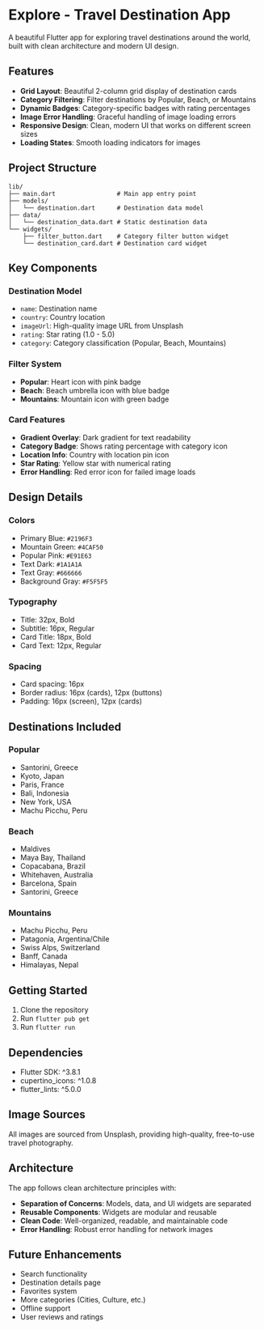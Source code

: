 # Explore - Travel Destination App

A beautiful Flutter app for exploring travel destinations around the world, built with clean architecture and modern UI design.

## Features

- **Grid Layout**: Beautiful 2-column grid display of destination cards
- **Category Filtering**: Filter destinations by Popular, Beach, or Mountains
- **Dynamic Badges**: Category-specific badges with rating percentages
- **Image Error Handling**: Graceful handling of image loading errors
- **Responsive Design**: Clean, modern UI that works on different screen sizes
- **Loading States**: Smooth loading indicators for images

## Project Structure

```
lib/
├── main.dart                 # Main app entry point
├── models/
│   └── destination.dart      # Destination data model
├── data/
│   └── destination_data.dart # Static destination data
└── widgets/
    ├── filter_button.dart    # Category filter button widget
    └── destination_card.dart # Destination card widget
```

## Key Components

### Destination Model
- `name`: Destination name
- `country`: Country location
- `imageUrl`: High-quality image URL from Unsplash
- `rating`: Star rating (1.0 - 5.0)
- `category`: Category classification (Popular, Beach, Mountains)

### Filter System
- **Popular**: Heart icon with pink badge
- **Beach**: Beach umbrella icon with blue badge  
- **Mountains**: Mountain icon with green badge

### Card Features
- **Gradient Overlay**: Dark gradient for text readability
- **Category Badge**: Shows rating percentage with category icon
- **Location Info**: Country with location pin icon
- **Star Rating**: Yellow star with numerical rating
- **Error Handling**: Red error icon for failed image loads

## Design Details

### Colors
- Primary Blue: `#2196F3`
- Mountain Green: `#4CAF50`
- Popular Pink: `#E91E63`
- Text Dark: `#1A1A1A`
- Text Gray: `#666666`
- Background Gray: `#F5F5F5`

### Typography
- Title: 32px, Bold
- Subtitle: 16px, Regular
- Card Title: 18px, Bold
- Card Text: 12px, Regular

### Spacing
- Card spacing: 16px
- Border radius: 16px (cards), 12px (buttons)
- Padding: 16px (screen), 12px (cards)

## Destinations Included

### Popular
- Santorini, Greece
- Kyoto, Japan
- Paris, France
- Bali, Indonesia
- New York, USA
- Machu Picchu, Peru

### Beach
- Maldives
- Maya Bay, Thailand
- Copacabana, Brazil
- Whitehaven, Australia
- Barcelona, Spain
- Santorini, Greece

### Mountains
- Machu Picchu, Peru
- Patagonia, Argentina/Chile
- Swiss Alps, Switzerland
- Banff, Canada
- Himalayas, Nepal

## Getting Started

1. Clone the repository
2. Run `flutter pub get`
3. Run `flutter run`

## Dependencies

- Flutter SDK: ^3.8.1
- cupertino_icons: ^1.0.8
- flutter_lints: ^5.0.0

## Image Sources

All images are sourced from Unsplash, providing high-quality, free-to-use travel photography.

## Architecture

The app follows clean architecture principles with:
- **Separation of Concerns**: Models, data, and UI widgets are separated
- **Reusable Components**: Widgets are modular and reusable
- **Clean Code**: Well-organized, readable, and maintainable code
- **Error Handling**: Robust error handling for network images

## Future Enhancements

- Search functionality
- Destination details page
- Favorites system
- More categories (Cities, Culture, etc.)
- Offline support
- User reviews and ratings
